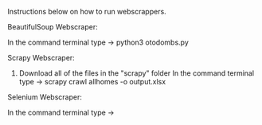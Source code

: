 Instructions below on how to run webscrappers.

BeautifulSoup Webscraper:

In the command terminal type ->   python3 otodombs.py


Scrapy Webscraper:
1. Download all of the files in the "scrapy" folder
In the command terminal type ->   scrapy crawl allhomes -o output.xlsx


Selenium Webscraper:

In the command terminal type ->   
